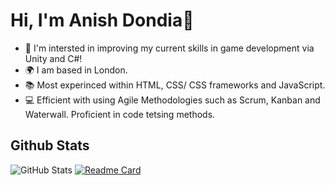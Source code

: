 # Hi, I'm Anish Dondia👋

<!--
**anish-dondia/anish-dondia** is a ✨ _special_ ✨ repository because its `README.md` (this file) appears on your GitHub profile.

Here are some ideas to get you started:

- 🔭 I’m currently working on ...
- 🌱 I’m currently learning ...
- 👯 I’m looking to collaborate on ...
- 🤔 I’m looking for help with ...
- 💬 Ask me about ...
- 📫 How to reach me: ...
- 😄 Pronouns: ...
- ⚡ Fun fact: ...
-->

- 👀 I'm intersted in improving my current skills in game development via Unity and C#!
- 🌍 I am based in London. 
- 📚 Most experinced within HTML, CSS/ CSS frameworks and JavaScript. 
- 💻 Efficient with using Agile Methodologies such as Scrum, Kanban and Waterwall. Proficient in code tetsing methods. 

## Github Stats
![GitHub Stats](https://github-readme-stats.vercel.app/api?username=anish-dondia&theme=radical)
[![Readme Card](https://github-readme-stats.vercel.app/api/pin/?username=anish-dondia&repo=github-readme-stats)](https://github.com/anish-dondia/github-readme-stats)


